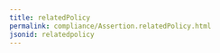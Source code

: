```yaml
---
title: relatedPolicy
permalink: compliance/Assertion.relatedPolicy.html
jsonid: relatedpolicy
---
```

